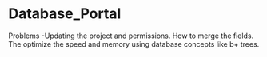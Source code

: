 # Database_Portal

Problems -Updating  the project and permissions.
How to merge the fields.
The optimize the speed and memory using database concepts  like b+ trees.
